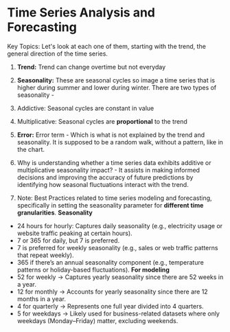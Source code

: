 # Time Series Analysis and Forecasting

Key Topics: Let's look at each one of them, starting with the trend, the general direction of the time series. 
1. **Trend:** Trend can change overtime but not everyday

2. **Seasonality:** These are seasonal cycles so image a time series that is higher during summer and lower during winter. There are two types of seasonality -
1. Addictive: Seasonal cycles are constant in value
2. Multiplicative: Seasonal cycles are **proportional** to the trend

3. **Error:** Error term - Which is what is not explained by the trend and seasonality. It is supposed to be a random walk, without a pattern, like in the chart.

4. Why is understanding whether a time series data exhibits additive or multiplicative seasonality impact? - It assists in making informed decisions and improving the accuracy of future predictions by identifying how seasonal fluctuations interact with the trend.

5. Note:  Best Practices related to time series modeling and forecasting, specifically in setting the seasonality parameter for **different time granularities**.
**Seasonality**
- 24 hours for hourly: Captures daily seasonality (e.g., electricity usage or website traffic peaking at certain hours).
- 7 or 365 for daily, but 7 is preferred.
- 7 is preferred for weekly seasonality (e.g., sales or web traffic patterns that repeat weekly).
- 365 if there’s an annual seasonality component (e.g., temperature patterns or holiday-based fluctuations).
**For modeling**
- 52 for weekly → Captures yearly seasonality since there are 52 weeks in a year.
- 12 for monthly → Accounts for yearly seasonality since there are 12 months in a year.
- 4 for quarterly → Represents one full year divided into 4 quarters.
- 5 for weekdays → Likely used for business-related datasets where only weekdays (Monday–Friday) matter, excluding weekends.
 
